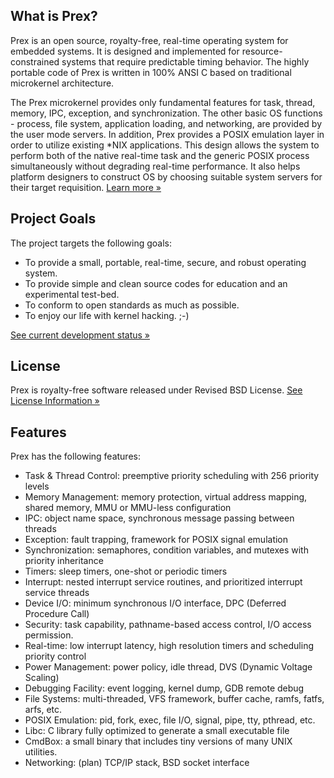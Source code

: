 
## What is Prex?

Prex is an open source, royalty-free, real-time operating system for embedded systems. It is designed and implemented for resource-constrained systems that require predictable timing behavior. The highly portable code of Prex is written in 100% ANSI C based on traditional microkernel architecture.

The Prex microkernel provides only fundamental features for task, thread, memory, IPC, exception, and synchronization. The other basic OS functions - process, file system, application loading, and networking, are provided by the user mode servers. In addition, Prex provides a POSIX emulation layer in order to utilize existing *NIX applications. This design allows the system to perform both of the native real-time task and the generic POSIX process simultaneously without degrading real-time performance. It also helps platform designers to construct OS by choosing suitable system servers for their target requisition.
[Learn more »](doc/README.md)

## Project Goals

The project targets the following goals:

-   To provide a small, portable, real-time, secure, and robust operating system.
-   To provide simple and clean source codes for education and an experimental test-bed.
-   To conform to open standards as much as possible.
-   To enjoy our life with kernel hacking. ;-)

[See current development status »](doc/devel.md)

## License

Prex is royalty-free software released under Revised BSD License.
[See License Information »](doc/LICENSE)

## Features

Prex has the following features:  

-   Task & Thread Control: preemptive priority scheduling with 256 priority levels
-   Memory Management: memory protection, virtual address mapping, shared memory, MMU or MMU-less configuration
-   IPC: object name space, synchronous message passing between threads
-   Exception: fault trapping, framework for POSIX signal emulation
-   Synchronization: semaphores, condition variables, and mutexes with priority inheritance
-   Timers: sleep timers, one-shot or periodic timers
-   Interrupt: nested interrupt service routines, and prioritized interrupt service threads
-   Device I/O: minimum synchronous I/O interface, DPC (Deferred Procedure Call)
-   Security: task capability, pathname-based access control, I/O access permission.
-   Real-time: low interrupt latency, high resolution timers and scheduling priority control
-   Power Management: power policy, idle thread, DVS (Dynamic Voltage Scaling)
-   Debugging Facility: event logging, kernel dump, GDB remote debug
-   File Systems: multi-threaded, VFS framework, buffer cache, ramfs, fatfs, arfs, etc.
-   POSIX Emulation: pid, fork, exec, file I/O, signal, pipe, tty, pthread, etc.
-   Libc: C library fully optimized to generate a small executable file
-   CmdBox: a small binary that includes tiny versions of many UNIX utilities.
-   Networking: (plan) TCP/IP stack, BSD socket interface

